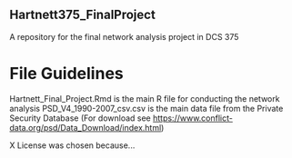 ## Hartnett375_FinalProject
A repository for the final network analysis project in DCS 375

# File Guidelines
Hartnett_Final_Project.Rmd is the main R file for conducting the network analysis
PSD_V4_1990-2007_csv.csv is the main data file from the Private Security Database (For download see https://www.conflict-data.org/psd/Data_Download/index.html)

X License was chosen because...
